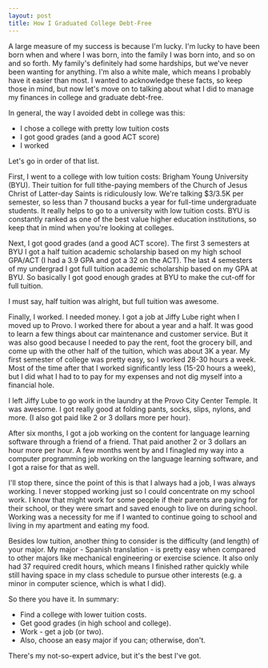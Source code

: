 ```yaml
---
layout: post
title: How I Graduated College Debt-Free
---
```


A large measure of my success is because I'm lucky. I'm lucky to have been born when and where I was born, into the family I was born into, and so on and so forth.
My family's definitely had some hardships, but we've never been wanting for anything.
I'm also a white male, which means I probably have it easier than most.
I wanted to acknowledge these facts, so keep those in mind, but now let's move on to talking about what I did to manage my finances in college and graduate debt-free.

In general, the way I avoided debt in college was this:

- I chose a college with pretty low tuition costs
- I got good grades (and a good ACT score)
- I worked

Let's go in order of that list.

First, I went to a college with low tuition costs: Brigham Young University (BYU). Their tuition for full tithe-paying members of the Church of Jesus Christ of Latter-day Saints is ridiculously low.
We're talking $3/3.5K per semester, so less than 7 thousand bucks a year for full-time undergraduate students.
It really helps to go to a university with low tuition costs.
BYU is constantly ranked as one of the best value higher education institutions, so keep that in mind when you're looking at colleges.

Next, I got good grades (and a good ACT score).
The first 3 semesters at BYU I got a half tuition academic scholarship based on my high school GPA/ACT (I had a 3.9 GPA and got a 32 on the ACT).
The last 4 semesters of my undergrad I got full tuition academic scholarship based on my GPA at BYU.
So basically I got good enough grades at BYU to make the cut-off for full tuition.

I must say, half tuition was alright, but full tuition was awesome.

Finally, I worked. I needed money. I got a job at Jiffy Lube right when I moved up to Provo.
I worked there for about a year and a half.
It was good to learn a few things about car maintenance and customer service.
But it was also good because I needed to pay the rent, foot the grocery bill, and come up with the other half of the tuition, which was about 3K a year.
My first semester of college was pretty easy, so I worked 28-30 hours a week.
Most of the time after that I worked significantly less (15-20 hours a week), but I did what I had to to pay for my expenses and not dig myself into a financial hole.

I left Jiffy Lube to go work in the laundry at the Provo City Center Temple.
It was awesome. I got really good at folding pants, socks, slips, nylons, and more.
(I also got paid like 2 or 3 dollars more per hour).

After six months, I got a job working on the content for language learning software through a friend of a friend.
That paid another 2 or 3 dollars an hour more per hour.
A few months went by and I finagled my way into a computer programming job working on the language learning software, and I got a raise for that as well.

I'll stop there, since the point of this is that I always had a job, I was always working.
I never stopped working just so I could concentrate on my school work.
I know that might work for some people if their parents are paying for their school, or they were smart and saved enough to live on during school.
Working was a necessity for me if I wanted to continue going to school and living in my apartment and eating my food.

Besides low tuition,  another thing to consider is the difficulty (and length) of your major.
My major - Spanish translation - is pretty easy when compared to other majors like mechanical engineering or exercise science.
It also only had 37 required credit hours, which means I finished rather quickly while still having space in my class schedule to pursue other interests (e.g. a minor in computer science, which is what I did).

So there you have it. In summary:

- Find a college with lower tuition costs.
- Get good grades (in high school and college).
- Work - get a job (or two).
- Also, choose an easy major if you can; otherwise, don't.

There's my not-so-expert advice, but it's the best I've got.